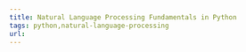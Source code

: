 ```yaml
---
title: Natural Language Processing Fundamentals in Python
tags: python,natural-language-processing
url:
---
```

